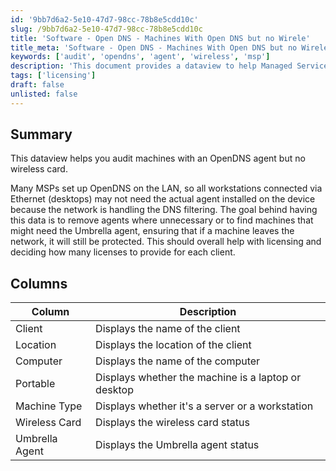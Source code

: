 ```yaml
---
id: '9bb7d6a2-5e10-47d7-98cc-78b8e5cdd10c'
slug: /9bb7d6a2-5e10-47d7-98cc-78b8e5cdd10c
title: 'Software - Open DNS - Machines With Open DNS but no Wirele'
title_meta: 'Software - Open DNS - Machines With Open DNS but no Wirele'
keywords: ['audit', 'opendns', 'agent', 'wireless', 'msp']
description: 'This document provides a dataview to help Managed Service Providers (MSPs) audit machines that have the OpenDNS agent installed but lack a wireless card. It aims to assist in identifying unnecessary agents and determining the need for Umbrella agents, ultimately aiding in license management for clients.'
tags: ['licensing']
draft: false
unlisted: false
---
```


## Summary

This dataview helps you audit machines with an OpenDNS agent but no wireless card.

Many MSPs set up OpenDNS on the LAN, so all workstations connected via Ethernet (desktops) may not need the actual agent installed on the device because the network is handling the DNS filtering. The goal behind having this data is to remove agents where unnecessary or to find machines that might need the Umbrella agent, ensuring that if a machine leaves the network, it will still be protected. This should overall help with licensing and deciding how many licenses to provide for each client.

## Columns

| Column          | Description                                    |
|-----------------|------------------------------------------------|
| Client          | Displays the name of the client                |
| Location        | Displays the location of the client            |
| Computer        | Displays the name of the computer              |
| Portable        | Displays whether the machine is a laptop or desktop |
| Machine Type    | Displays whether it's a server or a workstation |
| Wireless Card    | Displays the wireless card status              |
| Umbrella Agent  | Displays the Umbrella agent status              |
